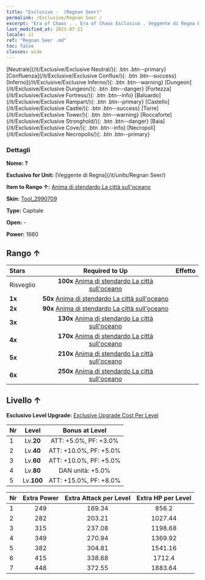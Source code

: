 ```yaml
---
title: "Esclusivo -  (Regnan Seer)"
permalink: /Exclusive/Regnan Seer /
excerpt: "Era of Chaos . . Era of Chaos Esclusivo . Veggente di Regna Esclusivo."
last_modified_at: 2021-07-21
locale: it
ref: "Regnan Seer .md"
toc: false
classes: wide
---
```

 [Neutrale](/it/Exclusive/Exclusive Neutral/){: .btn .btn--primary} [Confluenza](/it/Exclusive/Exclusive Conflux/){: .btn .btn--success} [Inferno](/it/Exclusive/Exclusive Inferno/){: .btn .btn--warning} [Dungeon](/it/Exclusive/Exclusive Dungeon/){: .btn .btn--danger} [Fortezza](/it/Exclusive/Exclusive Fortress/){: .btn .btn--info} [Baluardo](/it/Exclusive/Exclusive Rampart/){: .btn .btn--primary} [Castello](/it/Exclusive/Exclusive Castle/){: .btn .btn--success} [Torre](/it/Exclusive/Exclusive Tower/){: .btn .btn--warning} [Roccaforte](/it/Exclusive/Exclusive Stronghold/){: .btn .btn--danger} [Baia](/it/Exclusive/Exclusive Cove/){: .btn .btn--info} [Necropoli](/it/Exclusive/Exclusive Necropolis/){: .btn .btn--primary} 

### Dettagli
 **Nome: ?** 

 **Esclusivo for Unit:** [Veggente di Regna](/it/units/Regnan Seer/) 

 **Item to Rango ↑:** [Anima di stendardo La città sull'oceano](/ItemsIT/con_1006/)

 **Skin:** [Tool_2990709](/ItemsIT/con_674/)

 **Type:** Capitale

 **Open:** -

 **Power:** 1660

## Rango ↑

  |     Stars    |  Required to Up | Effetto |
  |:-------------|:---------------:|:---------------:|
  |  Risveglio  | **100x** [Anima di stendardo La città sull'oceano](/ItemsIT/con_1006/) |  |
  | **1x** <i class="fas fa-star"/> | **50x** [Anima di stendardo La città sull'oceano](/ItemsIT/con_1006/) |  |
  | **2x** <i class="fas fa-star"/> | **90x** [Anima di stendardo La città sull'oceano](/ItemsIT/con_1006/) |  |
  | **3x** <i class="fas fa-star"/> | **130x** [Anima di stendardo La città sull'oceano](/ItemsIT/con_1006/) |  |
  | **4x** <i class="fas fa-star"/> | **170x** [Anima di stendardo La città sull'oceano](/ItemsIT/con_1006/) |  |
  | **5x** <i class="fas fa-star"/> | **210x** [Anima di stendardo La città sull'oceano](/ItemsIT/con_1006/) |  |
  | **6x** <i class="fas fa-star"/> | **250x** [Anima di stendardo La città sull'oceano](/ItemsIT/con_1006/) |  |


## Livello ↑
 **Esclusivo Level Upgrade:** [Exclusive Upgrade Cost Per Level](/Exclusive/ExclusiveUpgradeCostPerLevel/)

  |  Nr  |   Level  | Bonus at Level |
  |:-----|:--------:|:--------------:|
  | 1 | Lv.**20** | ATT: +5.0%, PF: +3.0% |
  | 2 | Lv.**40** | ATT: +10.0%, PF: +5.0% |
  | 3 | Lv.**60** | ATT: +10.0%, PF: +5.0% |
  | 4 | Lv.**80** | DAN unità: +5.0% |
  | 5 | Lv.**100** | ATT: +15.0%, PF: +8.0% |


  |  Nr  |  Extra Power | Extra Attack per Level | Extra HP per Level |
  |:-----|:--------:|:--------:|:--------:|
  | 1 | 249 | 169.34 | 856.2 |
  | 2 | 282 | 203.21 | 1027.44 |
  | 3 | 315 | 237.08 | 1198.68 |
  | 4 | 349 | 270.94 | 1369.92 |
  | 5 | 382 | 304.81 | 1541.16 |
  | 6 | 415 | 338.68 | 1712.4 |
  | 7 | 448 | 372.55 | 1883.64 |


